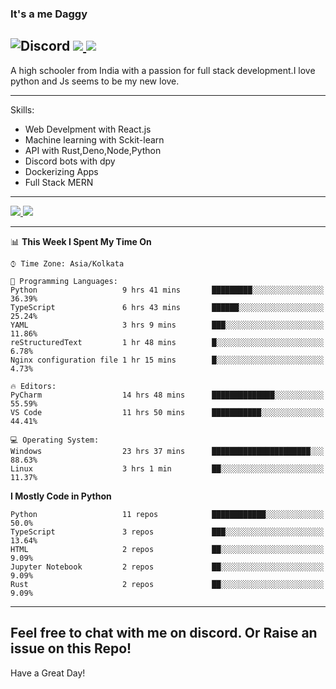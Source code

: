 
### It's a me Daggy

![Discord](https://img.shields.io/discord/491175207122370581?color=black&label=Discord&logo=discord) ![](https://img.shields.io/endpoint?url=https://dev.discordprofiles.me/api/badge/vscode/491174779278065689)<a href="https://github.com/Daggy1234">
  <img src="https://komarev.com/ghpvc/?username=Daggy1234&style=flat-square" />
</a>
 ----

A high schooler from India with a passion for full stack development.I love python and Js seems to be my new love. 

-----

Skills:

- Web Develpment with React.js
- Machine learning with Sckit-learn
- API with Rust,Deno,Node,Python
- Discord bots with dpy
- Dockerizing Apps
- Full Stack MERN

-----
<a href="https://github.com/Daggy1234">
  <img src="https://github-readme-stats.vercel.app/api?username=Daggy1234&show_icons=true&hide_border=true" />
</a><a href="https://github.com/Daggy1234">
  <img src="https://github-readme-stats.vercel.app/api/top-langs/?username=Daggy1234&layout=compact&langs_count=9&hide=css,html" />
</a>

---

<!--START_SECTION:waka-->
📊 **This Week I Spent My Time On** 

```text
⌚︎ Time Zone: Asia/Kolkata

💬 Programming Languages: 
Python                   9 hrs 41 mins       █████████░░░░░░░░░░░░░░░░   36.39% 
TypeScript               6 hrs 43 mins       ██████░░░░░░░░░░░░░░░░░░░   25.24% 
YAML                     3 hrs 9 mins        ███░░░░░░░░░░░░░░░░░░░░░░   11.86% 
reStructuredText         1 hr 48 mins        █░░░░░░░░░░░░░░░░░░░░░░░░   6.78% 
Nginx configuration file 1 hr 15 mins        █░░░░░░░░░░░░░░░░░░░░░░░░   4.73%

🔥 Editors: 
PyCharm                  14 hrs 48 mins      ██████████████░░░░░░░░░░░   55.59% 
VS Code                  11 hrs 50 mins      ███████████░░░░░░░░░░░░░░   44.41%

💻 Operating System: 
Windows                  23 hrs 37 mins      ██████████████████████░░░   88.63% 
Linux                    3 hrs 1 min         ██░░░░░░░░░░░░░░░░░░░░░░░   11.37%

```

**I Mostly Code in Python** 

```text
Python                   11 repos            ████████████░░░░░░░░░░░░░   50.0% 
TypeScript               3 repos             ███░░░░░░░░░░░░░░░░░░░░░░   13.64% 
HTML                     2 repos             ██░░░░░░░░░░░░░░░░░░░░░░░   9.09% 
Jupyter Notebook         2 repos             ██░░░░░░░░░░░░░░░░░░░░░░░   9.09% 
Rust                     2 repos             ██░░░░░░░░░░░░░░░░░░░░░░░   9.09%

```



<!--END_SECTION:waka-->

---

Feel free to chat with me on discord. Or Raise an issue on this Repo!
-----
Have a Great Day!
